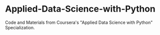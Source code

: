 # Applied-Data-Science-with-Python
Code and Materials from Coursera's "Applied Data Science with Python" Specialization.
